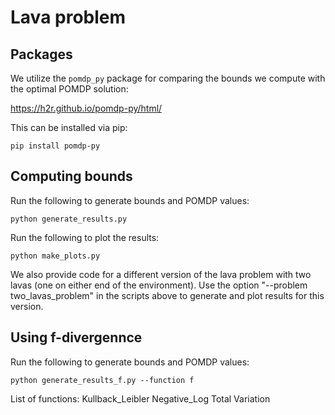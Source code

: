 # Lava problem

## Packages

We utilize the ```pomdp_py``` package for comparing the bounds we compute with the optimal POMDP solution:

https://h2r.github.io/pomdp-py/html/

This can be installed via pip:
```
pip install pomdp-py
```

## Computing bounds

Run the following to generate bounds and POMDP values:
```
python generate_results.py
```

Run the following to plot the results:
```
python make_plots.py
```

We also provide code for a different version of the lava problem with two lavas (one on either end of the environment). Use the option "--problem two_lavas_problem" in the scripts above to generate and plot results for this version. 

## Using f-divergennce
Run the following to generate bounds and POMDP values:
```
python generate_results_f.py --function f
```
List of functions:
Kullback_Leibler
Negative_Log
Total Variation

